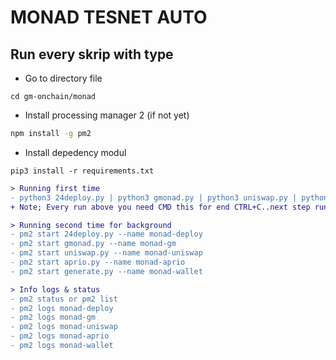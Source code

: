 # MONAD TESNET AUTO

## Run every skrip with type

- Go to directory file
```
cd gm-onchain/monad
```
- Install processing manager 2 (if not yet)
```bash
npm install -g pm2
```
- Install depedency modul
```
pip3 install -r requirements.txt
```
```diff
> Running first time
- python3 24deploy.py | python3 gmonad.py | python3 uniswap.py | python3 aprio.py | python3 generate.py
+ Note; Every run above you need CMD this for end CTRL+C..next step run at background with manages

> Running second time for background
- pm2 start 24deploy.py --name monad-deploy
- pm2 start gmonad.py --name monad-gm
- pm2 start uniswap.py --name monad-uniswap
- pm2 start aprio.py --name monad-aprio
- pm2 start generate.py --name monad-wallet

> Info logs & status
- pm2 status or pm2 list
- pm2 logs monad-deploy
- pm2 logs monad-gm
- pm2 logs monad-uniswap
- pm2 logs monad-aprio
- pm2 logs monad-wallet
```
